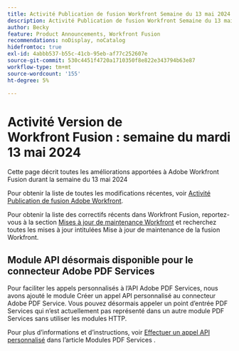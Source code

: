 ```yaml
---
title: Activité Publication de fusion Workfront Semaine du 13 mai 2024
description: Activité Publication de fusion Workfront Semaine du 13 mai 2024
author: Becky
feature: Product Announcements, Workfront Fusion
recommendations: noDisplay, noCatalog
hidefromtoc: true
exl-id: 4abbb537-b55c-41cb-95eb-af77c252607e
source-git-commit: 530c4451f4720a1710350f8e822e343794b63e87
workflow-type: tm+mt
source-wordcount: '155'
ht-degree: 5%

---
```


# Activité Version de Workfront Fusion : semaine du mardi 13 mai 2024

Cette page décrit toutes les améliorations apportées à Adobe Workfront Fusion durant la semaine du 13 mai 2024

Pour obtenir la liste de toutes les modifications récentes, voir [Activité Publication de fusion Adobe Workfront](../../../product-announcements/product-releases/fusion-release-activity/fusion-release-activity.md).

Pour obtenir la liste des correctifs récents dans Workfront Fusion, reportez-vous à la section [Mises à jour de maintenance Workfront](https://experienceleague.adobe.com/docs/workfront-known-issues/releases/current-updates.html?lang=fr) et recherchez toutes les mises à jour intitulées Mise à jour de maintenance de la fusion Workfront.

## Module API désormais disponible pour le connecteur Adobe PDF Services

Pour faciliter les appels personnalisés à l’API Adobe PDF Services, nous avons ajouté le module Créer un appel API personnalisé au connecteur Adobe PDF Service. Vous pouvez désormais appeler un point d’entrée PDF Services qui n’est actuellement pas représenté dans un autre module PDF Services sans utiliser les modules HTTP.

Pour plus d’informations et d’instructions, voir [Effectuer un appel API personnalisé](/help/quicksilver/workfront-fusion/apps-and-their-modules/pdf-modules.md#make-a-custom-api-call) dans l’article Modules PDF Services .
